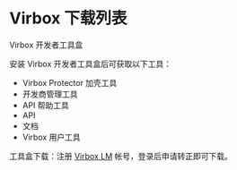 # Virbox 下载列表

Virbox 开发者工具盒

安装 Virbox 开发者工具盒后可获取以下工具：

* Virbox Protector 加壳工具
* 开发商管理工具
* API 帮助工具
* API
* 文档
* Virbox 用户工具

工具盒下载：注册 [Virbox LM](https://developer.lm.virbox.com/reg.html?code=6e6c4b8a4c) 帐号，登录后申请转正即可下载。





